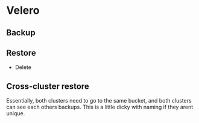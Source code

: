 # Velero

## Backup

## Restore

* Delete 

## Cross-cluster restore

Essentially, both clusters need to go to the same bucket, and both clusters can see each others backups.
This is a little dicky with naming if they arent unique.

